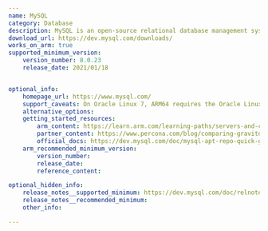 ```yaml
---
name: MySQL
category: Database
description: MySQL is an open-source relational database management system.
download_url: https://dev.mysql.com/downloads/
works_on_arm: true
supported_minimum_version:
    version_number: 8.0.23
    release_date: 2021/01/18


optional_info:
    homepage_url: https://www.mysql.com/
    support_caveats: On Oracle Linux 7, ARM64 requires the Oracle Linux 7 Software Collections Repository which can be installed following the commands as mentioned [here](https://dev.mysql.com/doc/mysql-repo-excerpt/8.3/en/linux-installation-yum-repo.html)
    alternative_options: 
    getting_started_resources: 
        arm_content: https://learn.arm.com/learning-paths/servers-and-cloud-computing/mysql/install_mysql/
        partner_content: https://www.percona.com/blog/comparing-graviton-arm-performance-to-intel-and-amd-for-mysql-part-2/
        official_docs: https://dev.mysql.com/doc/mysql-apt-repo-quick-guide/en/
    arm_recommended_minimum_version:
        version_number: 
        release_date:
        reference_content:

optional_hidden_info:
    release_notes__supported_minimum: https://dev.mysql.com/doc/relnotes/mysql/8.0/en/news-8-0-23.html
    release_notes__recommended_minimum: 
    other_info: 

---
```

